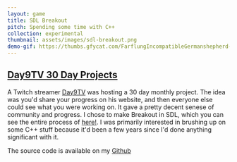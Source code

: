 ```yaml
---
layout: game
title: SDL Breakout
pitch: Spending some time with C++
collection: experimental
thumbnail: assets/images/sdl-breakout.png
demo-gif: https://thumbs.gfycat.com/FarflungIncompatibleGermanshepherd-size_restricted.gif
---
```

## [Day9TV 30 Day Projects](https://dk30.day9.tv/projects/143407810544271360-1541895648581?t=1542169462242)
A Twitch streamer [Day9TV](https://www.twitch.tv/day9tv) was hosting a 30 day monthly project. The idea was you'd share your progress on his website, and then everyone else could see what you were working on. It gave a pretty decent senese of community and progress. I chose to make Breakout in SDL, which you can see the entire process of [here!](https://dk30.day9.tv/projects/143407810544271360-1541895648581?t=1542169462242). I was primarily interested in brushing up on some C++ stuff because it'd been a few years since I'd done anything significant with it.

The source code is available on my [Github](https://github.com/Chris234k/dk30-sdl-breakout)
